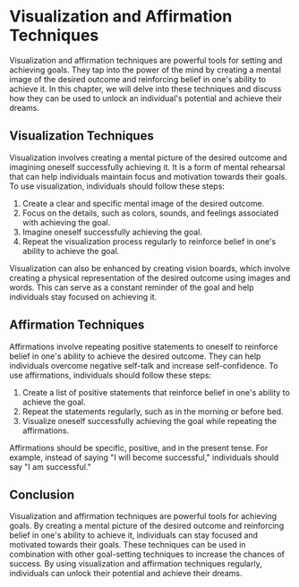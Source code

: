 Visualization and Affirmation Techniques
==========================================================================================

Visualization and affirmation techniques are powerful tools for setting and achieving goals. They tap into the power of the mind by creating a mental image of the desired outcome and reinforcing belief in one's ability to achieve it. In this chapter, we will delve into these techniques and discuss how they can be used to unlock an individual's potential and achieve their dreams.

Visualization Techniques
------------------------

Visualization involves creating a mental picture of the desired outcome and imagining oneself successfully achieving it. It is a form of mental rehearsal that can help individuals maintain focus and motivation towards their goals. To use visualization, individuals should follow these steps:

1. Create a clear and specific mental image of the desired outcome.
2. Focus on the details, such as colors, sounds, and feelings associated with achieving the goal.
3. Imagine oneself successfully achieving the goal.
4. Repeat the visualization process regularly to reinforce belief in one's ability to achieve the goal.

Visualization can also be enhanced by creating vision boards, which involve creating a physical representation of the desired outcome using images and words. This can serve as a constant reminder of the goal and help individuals stay focused on achieving it.

Affirmation Techniques
----------------------

Affirmations involve repeating positive statements to oneself to reinforce belief in one's ability to achieve the desired outcome. They can help individuals overcome negative self-talk and increase self-confidence. To use affirmations, individuals should follow these steps:

1. Create a list of positive statements that reinforce belief in one's ability to achieve the goal.
2. Repeat the statements regularly, such as in the morning or before bed.
3. Visualize oneself successfully achieving the goal while repeating the affirmations.

Affirmations should be specific, positive, and in the present tense. For example, instead of saying "I will become successful," individuals should say "I am successful."

Conclusion
----------

Visualization and affirmation techniques are powerful tools for achieving goals. By creating a mental picture of the desired outcome and reinforcing belief in one's ability to achieve it, individuals can stay focused and motivated towards their goals. These techniques can be used in combination with other goal-setting techniques to increase the chances of success. By using visualization and affirmation techniques regularly, individuals can unlock their potential and achieve their dreams.
